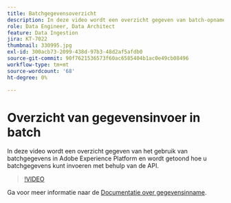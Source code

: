 ```yaml
---
title: Batchgegevensoverzicht
description: In deze video wordt een overzicht gegeven van batch-opname in Adobe Experience Platform en wordt getoond hoe u batchgegevens kunt invoeren met de API.
role: Data Engineer, Data Architect
feature: Data Ingestion
jira: KT-7022
thumbnail: 330995.jpg
exl-id: 300acb73-2099-438d-97b3-48d2af5afdb0
source-git-commit: 90f7621536573f60ac6585404b1ac0e49cb08496
workflow-type: tm+mt
source-wordcount: '68'
ht-degree: 0%

---
```


# Overzicht van gegevensinvoer in batch

In deze video wordt een overzicht gegeven van het gebruik van batchgegevens in Adobe Experience Platform en wordt getoond hoe u batchgegevens kunt invoeren met behulp van de API.

>[!VIDEO](https://video.tv.adobe.com/v/330995?quality=12&learn=on)

Ga voor meer informatie naar de [Documentatie over gegevensinname](https://experienceleague.adobe.com/docs/experience-platform/ingestion/home.html).